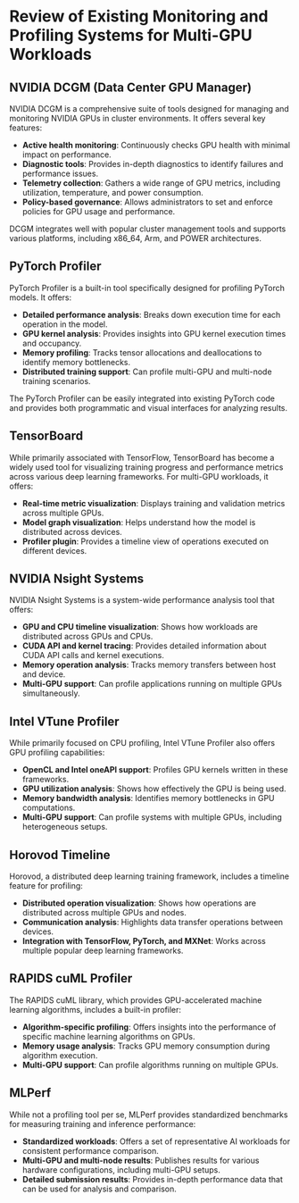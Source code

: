 # Review of Existing Monitoring and Profiling Systems for Multi-GPU Workloads

## NVIDIA DCGM (Data Center GPU Manager)

NVIDIA DCGM is a comprehensive suite of tools designed for managing and monitoring NVIDIA GPUs in cluster environments. It offers several key features:

- **Active health monitoring**: Continuously checks GPU health with minimal impact on performance.
- **Diagnostic tools**: Provides in-depth diagnostics to identify failures and performance issues.
- **Telemetry collection**: Gathers a wide range of GPU metrics, including utilization, temperature, and power consumption.
- **Policy-based governance**: Allows administrators to set and enforce policies for GPU usage and performance.

DCGM integrates well with popular cluster management tools and supports various platforms, including x86_64, Arm, and POWER architectures.

## PyTorch Profiler

PyTorch Profiler is a built-in tool specifically designed for profiling PyTorch models. It offers:

- **Detailed performance analysis**: Breaks down execution time for each operation in the model.
- **GPU kernel analysis**: Provides insights into GPU kernel execution times and occupancy.
- **Memory profiling**: Tracks tensor allocations and deallocations to identify memory bottlenecks.
- **Distributed training support**: Can profile multi-GPU and multi-node training scenarios.

The PyTorch Profiler can be easily integrated into existing PyTorch code and provides both programmatic and visual interfaces for analyzing results.

## TensorBoard

While primarily associated with TensorFlow, TensorBoard has become a widely used tool for visualizing training progress and performance metrics across various deep learning frameworks. For multi-GPU workloads, it offers:

- **Real-time metric visualization**: Displays training and validation metrics across multiple GPUs.
- **Model graph visualization**: Helps understand how the model is distributed across devices.
- **Profiler plugin**: Provides a timeline view of operations executed on different devices.

## NVIDIA Nsight Systems

NVIDIA Nsight Systems is a system-wide performance analysis tool that offers:

- **GPU and CPU timeline visualization**: Shows how workloads are distributed across GPUs and CPUs.
- **CUDA API and kernel tracing**: Provides detailed information about CUDA API calls and kernel executions.
- **Memory operation analysis**: Tracks memory transfers between host and device.
- **Multi-GPU support**: Can profile applications running on multiple GPUs simultaneously.

## Intel VTune Profiler

While primarily focused on CPU profiling, Intel VTune Profiler also offers GPU profiling capabilities:

- **OpenCL and Intel oneAPI support**: Profiles GPU kernels written in these frameworks.
- **GPU utilization analysis**: Shows how effectively the GPU is being used.
- **Memory bandwidth analysis**: Identifies memory bottlenecks in GPU computations.
- **Multi-GPU support**: Can profile systems with multiple GPUs, including heterogeneous setups.

## Horovod Timeline

Horovod, a distributed deep learning training framework, includes a timeline feature for profiling:

- **Distributed operation visualization**: Shows how operations are distributed across multiple GPUs and nodes.
- **Communication analysis**: Highlights data transfer operations between devices.
- **Integration with TensorFlow, PyTorch, and MXNet**: Works across multiple popular deep learning frameworks.

## RAPIDS cuML Profiler

The RAPIDS cuML library, which provides GPU-accelerated machine learning algorithms, includes a built-in profiler:

- **Algorithm-specific profiling**: Offers insights into the performance of specific machine learning algorithms on GPUs.
- **Memory usage analysis**: Tracks GPU memory consumption during algorithm execution.
- **Multi-GPU support**: Can profile algorithms running on multiple GPUs.

## MLPerf

While not a profiling tool per se, MLPerf provides standardized benchmarks for measuring training and inference performance:

- **Standardized workloads**: Offers a set of representative AI workloads for consistent performance comparison.
- **Multi-GPU and multi-node results**: Publishes results for various hardware configurations, including multi-GPU setups.
- **Detailed submission results**: Provides in-depth performance data that can be used for analysis and comparison.